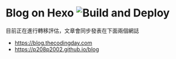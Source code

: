 # Blog on Hexo ![Build and Deploy](https://github.com/p208p2002/blog/workflows/Build%20and%20Deploy/badge.svg)
目前正在進行轉移評估，文章會同步發表在下面兩個網誌
- https://blog.thecodingday.com
- https://p208p2002.github.io/blog
